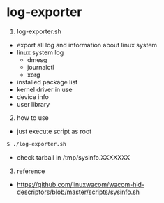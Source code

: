 # log-exporter

1. log-exporter.sh
 - export all log and information about linux system
 - linux system log
   - dmesg
   - journalctl
   - xorg
 - installed package list
 - kernel driver in use
 - device info
 - user library

2. how to use
 - just execute script as root
```bash
$ ./log-exporter.sh
```
 - check tarball in /tmp/sysinfo.XXXXXXX


3. reference
 - https://github.com/linuxwacom/wacom-hid-descriptors/blob/master/scripts/sysinfo.sh
